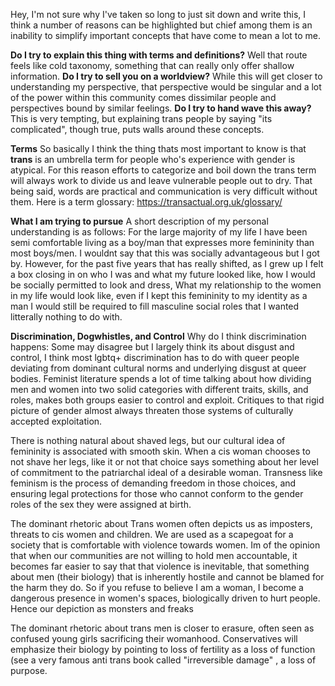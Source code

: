Hey, I'm not sure why I've taken so long to just sit down and write this, I think a number of reasons can be highlighted but chief among them is an inability to simplify important concepts that have come to mean a lot to me. 

**Do I try to explain this thing with terms and definitions?** Well that route feels like cold taxonomy, something that can really only offer shallow information. 
**Do I try to sell you on a worldview?** While this will get closer to understanding my perspective, that perspective would be singular and a lot of the power within this community comes dissimilar people and perspectives bound by similar feelings. 
**Do I try to hand wave this away?** This is very tempting, but explaining trans people by saying "its complicated", though true, puts walls around these concepts. 

**Terms**
So basically I think the thing thats most important to know is that **trans** is an umbrella term for people who's experience with gender is atypical. For this reason efforts to categorize and boil down the trans term will always work to divide us and leave vulnerable people out to dry. That being said, words are practical and communication is very difficult without them. Here is a term glossary: https://transactual.org.uk/glossary/

**What I am trying to pursue**
A short description of my personal understanding is as follows: For the large majority of my life I have been semi comfortable living as a boy/man that expresses more femininity than most boys/men. I wouldnt say that this was socially advantageous but I got by. However, for the past five years that has really shifted, as I grew up I felt a box closing in on who I was and what my future looked like, how I would be socially permitted to look and dress, What my relationship to the women in my life would look like, even if I kept this femininity to my identity as a man I would still be required to fill masculine social roles that I wanted litterally nothing to do with. 

**Discrimination, Dogwhistles, and Control** 
Why do I think discrimination happens: Some may disagree but I largely think its about disgust and control, I think most lgbtq+ discrimination has to do with queer people deviating from dominant cultural norms and  underlying disgust at queer bodies. Feminist literature spends a lot of time talking about how dividing men and women into two solid categories with different traits, skills, and roles, makes both groups easier to control and exploit. Critiques to that rigid picture of gender almost always threaten those systems of culturally accepted exploitation.

There is nothing natural about shaved legs, but our cultural idea of femininity is associated with smooth skin. When a cis woman chooses to not shave her legs, like it or not that choice says something about her level of commitment to the patriarchal ideal of a desirable woman. Transness like feminism is the process of demanding freedom in those choices, and ensuring legal protections for those who cannot conform to the gender roles of the sex they were assigned at birth.

The dominant rhetoric about Trans women often depicts us as imposters, threats to cis women and children. We are used as a scapegoat for a society that is comfortable with violence towards women. Im of the opinion that when our communities are not willing to hold men accountable, it becomes far easier to say that that violence is inevitable, that something about men (their biology) that is inherently hostile and cannot be blamed for the harm they do. So if you refuse to believe I am a woman, I become a dangerous presence in women's spaces, biologically driven to hurt people. Hence our depiction as monsters and freaks

The dominant rhetoric about trans men is closer to erasure, often seen as confused young girls sacrificing their womanhood. Conservatives will emphasize their biology by pointing to loss of fertility as a loss of function (see a very famous anti trans book called "irreversible damage" , a loss of purpose. 
